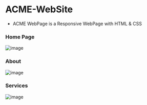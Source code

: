 # ACME-WebSite

* ACME WebPage is a Responsive WebPage with HTML & CSS


### Home Page

![image](https://user-images.githubusercontent.com/45564856/83962151-98d89100-a8b8-11ea-97f5-3a8a918335cd.png)

### About 

![image](https://user-images.githubusercontent.com/45564856/83962164-c1608b00-a8b8-11ea-84e1-fa28de6d91a8.png)

### Services

![image](https://user-images.githubusercontent.com/45564856/83962181-dd642c80-a8b8-11ea-9c41-1044bb9a1b37.png)
